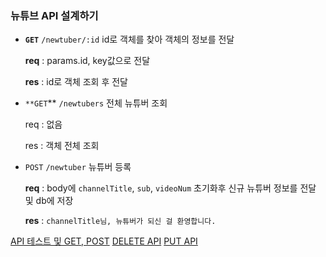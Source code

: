 ### 뉴튜브 API 설계하기

- **`GET`** `/newtuber/:id`  id로 객체를 찾아 객체의 정보를 전달
    
    **req** : params.id, key값으로 전달
    
    **res** : id로 객체 조회 후 전달
    

- `**GET`** `/newtubers` 전체 뉴튜버 조회
    
    req : 없음
    
    res : 객체 전체 조회
    

- `POST` `/newtuber` 뉴튜버 등록
    
    **req** : body에 `channelTitle`, `sub`, `videoNum` 초기화후 신규 뉴튜버 정보를 전달 및 db에 저장
    
    **res** : `channelTitle님, 뉴튜버가 되신 걸 환영합니다.`

[API 테스트 및 GET, POST](https://github.com/startartart/RepoTest/pull/4)
[DELETE API](https://github.com/startartart/RepoTest/pull/5)
[PUT API](https://github.com/startartart/RepoTest/pull/6)
